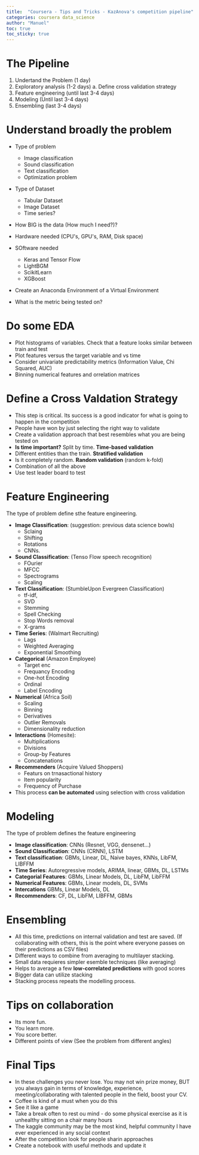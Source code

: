 ```yaml
---
title:  "Coursera - Tips and Tricks - KazAnova's competition pipeline"
categories: coursera data_science
author: "Manuel"
toc: true
toc_sticky: true
---
```


# The Pipeline
1. Undertand the Problem (1 day)
2. Exploratory analysis (1-2 days)
    a. Define cross validation strategy
3. Feature engineering (until last 3-4 days)
4. Modeling (Until last 3-4 days)
5. Ensembling (last 3-4 days)

# Understand broadly the problem
- Type of problem
    - Image classification
    - Sound classification
    - Text classification
    - Optimization problem

- Type of Dataset
    - Tabular Dataset
    - Image Dataset
    - Time series?

- How BIG is the data (How much I need?)?
- Hardware needed (CPU's, GPU's, RAM, Disk space)
- SOftware needed
    - Keras and Tensor Flow
    - LightBGM
    - ScikitLearn
    - XGBoost

- Create an Anaconda Environment of a Virtual Environment
- What is the metric being tested on?

# Do some EDA
- Plot histograms of variables. Check that a feature looks similar between train and test
- Plot features versus the target variable and vs time
- Consider univariate predictability metrics (Information Value, Chi Squared, AUC)
- Binning numerical features and orrelation matrices

# Define a Cross Valdation Strategy
- This step is critical. Its success is a good indicator for what is going to happen in the competition
- People have won by just selecting the right way to validate
- Create a validation approach that best resembles what you are being tested on
- **Is time important?** Split by time. **Time-based validation**
- Different entities than the train. **Stratified validation**
- Is it completely random. **Random validation** (random k-fold)
- Combination of all the above
- Use test leader board to test

# Feature Engineering
The type of problem define sthe feature engineering.
- **Image Classification**: (suggestion: previous data science bowls)
    - Sclaing
    - Shifting
    - Rotations
    - CNNs.
- **Sound Classification**: (Tenso Flow speech recognition)
    - FOurier
    - MFCC
    - Spectrograms
    - Scaling
- **Text Classification**: (StumbleUpon Evergreen Classification)
    - tf-idf,
    - SVD
    - Stemming
    - Spell Checking
    - Stop Words removal
    - X-grams
- **Time Series**: (Walmart Recruiting)
    - Lags
    - Weighted Averaging
    - Exponential Smoothing
- **Categorical** (Amazon Employee)
    - Target enc
    - Frequancy Encoding
    - One-hot Encoding
    - Ordinal
    - Label Encoding
- **Numerical** (Africa Soil)
    - Scaling
    - Binning
    - Derivatives
    - Outlier Removals
    - Dimensionality reduction 
- **Interactions** (Homesite):
    - Multiplications
    - Divisions
    - Group-by Features
    - Concatenations
- **Recommenders** (Acquire Valued Shoppers)
    - Featurs on trnasactional history
    - Item popularity
    - Frequency of Purchase
- This process **can be automated** using selection with cross validation

# Modeling
The type of problem defines the feature engineering
- **Image classification**: CNNs (Resnet, VGG, densenet...)
- **Sound Classification**: CNNs (CRNN), LSTM
- **Text classification**: GBMs, Linear, DL, Naive bayes, KNNs, LibFM, LIBFFM
- **Time Series**: Autoregressive models, ARIMA, linear, GBMs, DL, LSTMs
- **Categorial Features**: GBMs, Linear Models, DL, LibFM, LibFFM
- **Numerical Features**: GBMs, Linear models, DL, SVMs
- **Intercations** GBMs, Linear Models, DL
- **Recommenders**: CF, DL, LibFM, LIBFFM, GBMs

# Ensembling
- All this time, predictions on internal validation and test are saved. (If collaborating with others, this is the point where everyone passes on their predictions as CSV files)
- Different ways to combine from averaging to multilayer stacking.
- Small data requieres simpler esemble techniques (like averaging)
- Helps to average a few **low-correlated predictions** with good scores
- Bigger data can utilize stacking
- Stacking process repeats the modelling process.

# Tips on collaboration
- Its more fun.
- You learn more.
- You score better.
- Different points of view (See the problem from different angles)

# Final Tips
- In these challenges you never lose. You may not win prize money, BUT you always gain in terms of knowledge, experience, meeting/collaborating with talented people in the field, boost your CV.
- Coffee is kind of a must when you do this
- See it like a game
- Take a break often to rest ou mind - do some physical exercise as it is unhealthy sitting on a chair many hours
- The kaggle community may be the most kind, helpful community I have ever experienced in any social context
- After the competition look for people sharin approaches
- Create a notebook with useful methods and update it